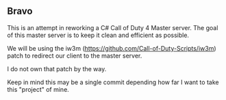 ## Bravo

This is an attempt in reworking a C# Call of Duty 4 Master server. The goal of this master server is to keep it clean and efficient as possible.

We will be using the iw3m (https://github.com/Call-of-Duty-Scripts/iw3m) patch to redirect our client to the master server.

I do not own that patch by the way.



Keep in mind this may be a single commit depending how far I want to take this "project" of mine.

